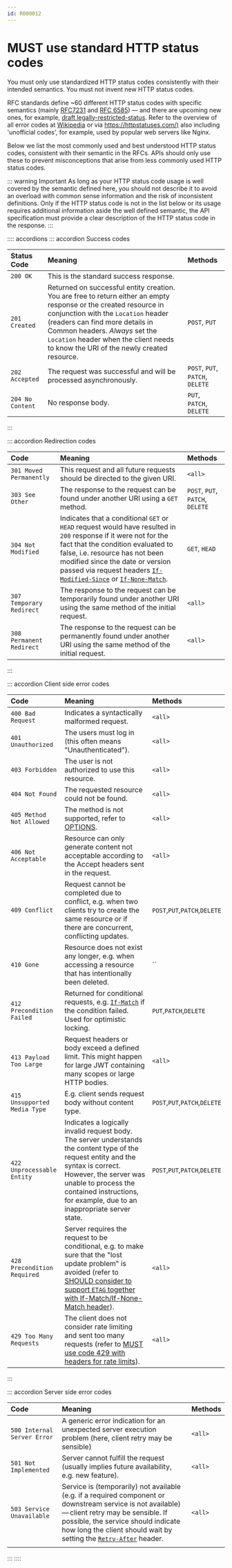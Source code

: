 ```yaml
---
id: R000012
---
```


# MUST use standard HTTP status codes

You must only use standardized HTTP status codes consistently with their intended semantics.
You must not invent new HTTP status codes.

RFC standards define ~60 different HTTP status codes with specific semantics (mainly [RFC7231](https://tools.ietf.org/html/rfc7231#section-6) and [RFC 6585](https://tools.ietf.org/html/rfc6585)) — and there are upcoming new ones, for example, [draft legally-restricted-status](https://tools.ietf.org/html/draft-tbray-http-legally-restricted-status-05).
Refer to the overview of all error codes at [Wikipedia](https://en.wikipedia.org/wiki/List_of_HTTP_status_codes) or via <https://httpstatuses.com/)> also including 'unofficial codes', for example, used by popular web servers like Nginx.

Below we list the most commonly used and best understood HTTP status codes, consistent with their semantic in the RFCs.
APIs should only use these to prevent misconceptions that arise from less commonly used HTTP status codes.

::: warning Important
As long as your HTTP status code usage is well covered by the semantic defined here, you should not describe it to avoid an overload with common sense information and the risk of inconsistent definitions. Only if the HTTP status code is not in the list below or its usage requires additional information aside the well defined semantic, the API specification must provide a clear description of the HTTP status code in the response.
:::

:::: accordions
::: accordion Success codes

| Status Code      | Meaning                                                                                                                                                                                                                                                                                                             | Methods                          |
| :--------------- | :------------------------------------------------------------------------------------------------------------------------------------------------------------------------------------------------------------------------------------------------------------------------------------------------------------------ | :------------------------------- |
| `200 OK`         | This is the standard success response.                                                                                                                                                                                                                                                                              |                                  |
| `201 Created`    | Returned on successful entity creation. You are free to return either an empty response or the created resource in conjunction with the `Location` header (readers can find more details in Common headers. _Always_ set the `Location` header when the client needs to know the URI of the newly created resource. | `POST`, `PUT`                    |
| `202 Accepted`   | The request was successful and will be processed asynchronously.                                                                                                                                                                                                                                                    | `POST`, `PUT`, `PATCH`, `DELETE` |
| `204 No Content` | No response body.                                                                                                                                                                                                                                                                                                   | `PUT`, `PATCH`, `DELETE`         |

:::

::: accordion Redirection codes

| Code                     | Meaning                                                                                                                                                                                                                                                                                                                                                                                              | Methods                          |
| :----------------------- | :--------------------------------------------------------------------------------------------------------------------------------------------------------------------------------------------------------------------------------------------------------------------------------------------------------------------------------------------------------------------------------------------------- | :------------------------------- |
| `301 Moved Permanently`  | This request and all future requests should be directed to the given URI.                                                                                                                                                                                                                                                                                                                            | `<all>`                          |
| `303 See Other`          | The response to the request can be found under another URI using a `GET` method.                                                                                                                                                                                                                                                                                                                     | `POST`, `PUT`, `PATCH`, `DELETE` |
| `304 Not Modified`       | Indicates that a conditional `GET` or `HEAD` request would have resulted in `200` response if it were not for the fact that the condition evaluated to false, i.e. resource has not been modified since the date or version passed via request headers [`If-Modified-Since`](https://tools.ietf.org/html/rfc7232#section-3.3) or [`If-None-Match`](https://tools.ietf.org/html/rfc7232#section-3.2). | `GET`, `HEAD`                    |
| `307 Temporary Redirect` | The response to the request can be temporarily found under another URI using the same method of the initial request.                                                                                                                                                                                                                                                                                 | `<all>`                          |
| `308 Permanent Redirect` | The response to the request can be permanently found under another URI using the same method of the initial request.                                                                                                                                                                                                                                                                                 | `<all>`                          |

:::

::: accordion Client side error codes

| Code                         | Meaning                                                                                                                                                                                                                                                       | Methods                       |
| :--------------------------- | :------------------------------------------------------------------------------------------------------------------------------------------------------------------------------------------------------------------------------------------------------------ | :---------------------------- |
| `400 Bad Request`            | Indicates a syntactically malformed request.                                                                                                                                                                                                                  | `<all>`                       |
| `401 Unauthorized`           | The users must log in (this often means "Unauthenticated").                                                                                                                                                                                                   | `<all>`                       |
| `403 Forbidden`              | The user is not authorized to use this resource.                                                                                                                                                                                                              | `<all>`                       |
| `404 Not Found`              | The requested resource could not be found.                                                                                                                                                                                                                    | `<all>`                       |
| `405 Method Not Allowed`     | The method is not supported, refer to [OPTIONS](/guidelines/r000007).                                                                                                                                                                                         | `<all>`                       |
| `406 Not Acceptable`         | Resource can only generate content not acceptable according to the Accept headers sent in the request.                                                                                                                                                        | `<all>`                       |
| `409 Conflict`               | Request cannot be completed due to conflict, e.g. when two clients try to create the same resource or if there are concurrent, conflicting updates.                                                                                                           | `POST`,`PUT`,`PATCH`,`DELETE` |
| `410 Gone`                   | Resource does not exist any longer, e.g. when accessing a resource that has intentionally been deleted.                                                                                                                                                       | ``                            |
| `412 Precondition Failed`    | Returned for conditional requests, e.g. [`If-Match`](https://tools.ietf.org/html/rfc7232#section-3.1) if the condition failed. Used for optimistic locking.                                                                                                   | `PUT`,`PATCH`,`DELETE`        |
| `413 Payload Too Large`      | Request headers or body exceed a defined limit. This might happen for large JWT containing many scopes or large HTTP bodies.                                                                                                                                  | `<all>`                       |
| `415 Unsupported Media Type` | E.g. client sends request body without content type.                                                                                                                                                                                                          | `POST`,`PUT`,`PATCH`,`DELETE` |
| `422 Unprocessable Entity`   | Indicates a logically invalid request body. The server understands the content type of the request entity and the syntax is correct. However, the server was unable to process the contained instructions, for example, due to an inappropriate server state. | `POST`,`PUT`,`PATCH`,`DELETE` |
| `428 Precondition Required`  | Server requires the request to be conditional, e.g. to make sure that the "lost update problem" is avoided (refer to [SHOULD consider to support `ETAG` together with If-Match/If-None-Match header](/guidelines/r000060)).                                   | `<all>`                       |
| `429 Too Many Requests`      | The client does not consider rate limiting and sent too many requests (refer to [MUST use code 429 with headers for rate limits](/guidelines/r000014)).                                                                                                       | `<all>`                       |

:::

::: accordion Server side error codes

| Code                        | Meaning                                                                                                                                                                                                                                                                                                         | Methods |
| :-------------------------- | :-------------------------------------------------------------------------------------------------------------------------------------------------------------------------------------------------------------------------------------------------------------------------------------------------------------- | :------ |
| `500 Internal Server Error` | A generic error indication for an unexpected server execution problem (here, client retry may be sensible)                                                                                                                                                                                                      | `<all>` |
| `501 Not Implemented`       | Server cannot fulfill the request (usually implies future availability, e.g. new feature).                                                                                                                                                                                                                      | `<all>` |
| `503 Service Unavailable`   | Service is (temporarily) not available (e.g. if a required component or downstream service is not available) — client retry may be sensible. If possible, the service should indicate how long the client should wait by setting the [`Retry-After`](https://tools.ietf.org/html/rfc7231#section-7.1.3) header. | `<all>` |
|                             |                                                                                                                                                                                                                                                                                                                 |

:::
::::
